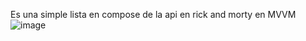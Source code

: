 Es una simple lista en compose de la api en rick and morty en MVVM
![image](https://github.com/user-attachments/assets/0620b21f-32d0-4203-b6c9-621badbb69be)
